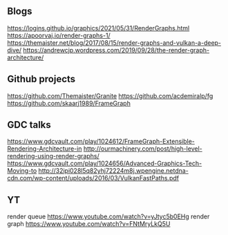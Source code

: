 ## Blogs
https://logins.github.io/graphics/2021/05/31/RenderGraphs.html
https://apoorvaj.io/render-graphs-1/
https://themaister.net/blog/2017/08/15/render-graphs-and-vulkan-a-deep-dive/
https://andrewcjp.wordpress.com/2019/09/28/the-render-graph-architecture/

## Github projects
https://github.com/Themaister/Granite
https://github.com/acdemiralp/fg
https://github.com/skaarj1989/FrameGraph

## GDC talks
https://www.gdcvault.com/play/1024612/FrameGraph-Extensible-Rendering-Architecture-in
http://ourmachinery.com/post/high-level-rendering-using-render-graphs/
https://www.gdcvault.com/play/1024656/Advanced-Graphics-Tech-Moving-to
http://32ipi028l5q82yhj72224m8j.wpengine.netdna-cdn.com/wp-content/uploads/2016/03/VulkanFastPaths.pdf

## YT
render queue
https://www.youtube.com/watch?v=yJtyc5b0EHg
render graph
https://www.youtube.com/watch?v=FNtMryLkQ5U